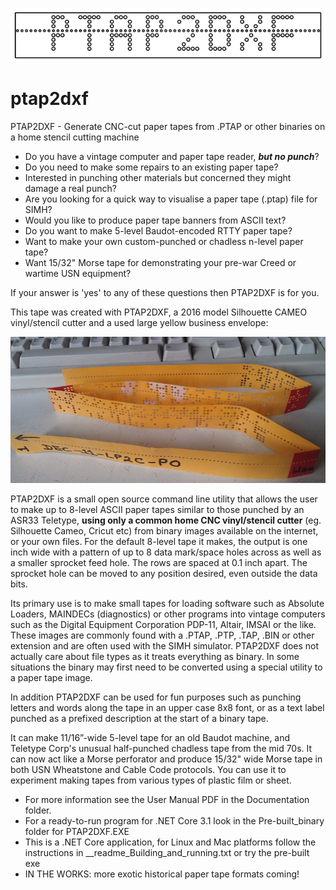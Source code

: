 ﻿![alt text](https://github.com/1944GPW/ptap2dxf/blob/master/Photos%20and%20screenshots/PTAP2DXF_logo.png?raw=true)

# ptap2dxf
PTAP2DXF - Generate CNC-cut paper tapes from .PTAP or other binaries on a home stencil cutting machine 

* Do you have a vintage computer and paper tape reader, <b><i>but no punch</i></b>?
* Do you need to make some repairs to an existing paper tape?
* Interested in punching other materials but concerned they might damage a real punch?
* Are you looking for a quick way to visualise a paper tape (.ptap) file for SIMH?
* Would you like to produce paper tape banners from ASCII text?
* Do you want to make 5-level Baudot-encoded RTTY paper tape?
* Want to make your own custom-punched or chadless n-level paper tape?
* Want 15/32" Morse tape for demonstrating your pre-war Creed or wartime USN equipment?

If your answer is 'yes' to any of these questions then PTAP2DXF is for you.

This tape was created with PTAP2DXF, a 2016 model Silhouette CAMEO vinyl/stencil cutter and a used large yellow business envelope:

![alt text](https://github.com/1944GPW/ptap2dxf/blob/master/Photos%20and%20screenshots/19_finished_tape_2_small.jpg?raw=true)

PTAP2DXF is a small open source command line utility that allows the user to make up to 8-level ASCII paper tapes similar to those 
punched by an ASR33 Teletype, <b>using only a common home CNC vinyl/stencil cutter</b> (eg. Silhouette Cameo, Cricut etc) from binary images available on the internet, or your own files. 
For the default 8-level tape it makes, the output is one inch wide with a pattern of up to 8 data mark/space holes across 
as well as a smaller sprocket feed hole. The rows are spaced at 0.1 inch apart. 
The sprocket hole can be moved to any position desired, even outside the data bits.

Its primary use is to make small tapes for loading software such as Absolute Loaders, MAINDECs (diagnostics) or other programs 
into vintage computers such as the Digital Equipment Corporation PDP-11, Altair, IMSAI or the like. These images are commonly 
found with a .PTAP, .PTP, .TAP, .BIN or other extension and are often used with the SIMH simulator. PTAP2DXF does not actually 
care about file types as it treats everything as binary. In some situations the binary may first need to be converted using a 
special utility to a paper tape image. 

In addition PTAP2DXF can be used for fun purposes such as punching letters and words 
along the tape in an upper case 8x8 font, or as a text label punched as a prefixed description at the start of a binary tape. 

It can make 11/16”-wide 5-level tape for an old Baudot machine, and Teletype Corp's unusual half-punched chadless tape from the mid 70s. 
It can now act like a Morse perforator and produce 15/32" wide Morse tape in both USN Wheatstone and Cable Code protocols.
You can use it to experiment making tapes from various types of plastic film or sheet.

* For more information see the User Manual PDF in the Documentation folder.
* For a ready-to-run program for .NET Core 3.1 look in the Pre-built_binary folder for PTAP2DXF.EXE
* This is a .NET Core application, for Linux and Mac platforms follow the instructions in __readme_Building_and_running.txt or try the pre-built exe
* IN THE WORKS: more exotic historical paper tape formats coming!